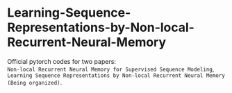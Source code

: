 # Learning-Sequence-Representations-by-Non-local-Recurrent-Neural-Memory
Official pytorch codes for two papers:  
`Non-local Recurrent Neural Memory for Supervised Sequence Modeling`,  
`Learning Sequence Representations by Non-local Recurrent Neural Memory (Being organized)`.


